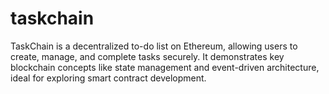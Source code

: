 # taskchain
TaskChain is a decentralized to-do list on Ethereum, allowing users to create, manage, and complete tasks securely. It demonstrates key blockchain concepts like state management and event-driven architecture, ideal for exploring smart contract development.
